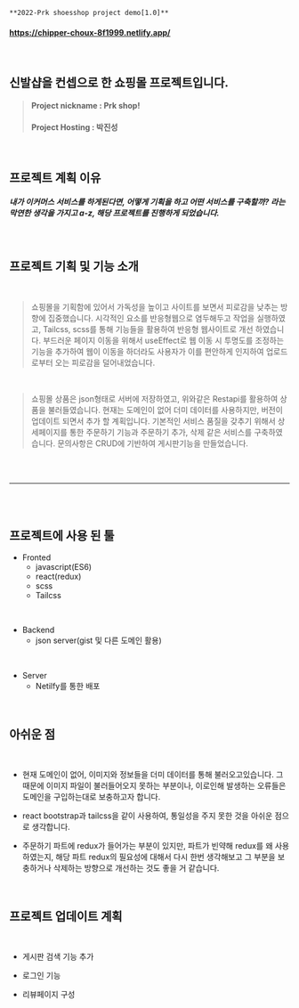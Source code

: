 ```
**2022-Prk shoesshop project demo[1.0]**
```
#### https://chipper-choux-8f1999.netlify.app/

<br/>

## 신발샵을 컨셉으로 한 쇼핑몰 프로젝트입니다.



> #### Project nickname : Prk shop! 
> #### Project Hosting : 박진성


<br/>


## 프로젝트 계획 이유

##### 내가 이커머스 서비스를 하게된다면, 어떻게 기획을 하고 어떤 서비스를 구축할까? 라는 막연한 생각을 가지고 a-z, 해당 프로젝트를 진행하게 되었습니다. 
<br/>

## 프로젝트 기획 및 기능 소개

<br/>

>쇼핑몰을 기획함에 있어서 가독성을 높이고 사이트를 보면서 피로감을 낮추는 방향에 집중했습니다. 시각적인 요소를 반응형웹으로 염두해두고 작업을 실행하였고, Tailcss, scss를 통해 기능들을 활용하여 반응형 웹사이트로 개선 하였습니다. 부드러운 페이지 이동을 위해서 useEffect로 웹 이동 시 투명도를 조정하는 기능을 추가하여 웹이 이동을 하더라도 사용자가 이를 편안하게 인지하여 업로드로부터 오는 피로감을 덜어내었습니다.
<br/>

>쇼핑몰 상품은 json형태로 서버에 저장하였고, 위와같은 Restapi를 활용하여 상품을 불러들였습니다. 현재는 도메인이 없어 더미 데이터를 사용하지만, 버전이 업데이트 되면서 추가 할 계획입니다. 기본적인 서비스 품질을 갖추기 위해서 상세페이지를 통한 주문하기 기능과 주문하기 추가, 삭제 같은 서비스를 구축하였습니다. 문의사항은 CRUD에 기반하여 게시판기능을 만들었습니다. 
<br/>

<br/>

------------------

<br/><br/>

## 프로젝트에 사용 된 툴

+ Fronted
  + javascript(ES6)
  + react(redux)
  + scss
  + Tailcss

<br/>

+ Backend 
  + json server(gist 및 다른 도메인 활용)

<br/>

+ Server 
  + Netilfy를 통한 배포 
  
  
<br/>  
  
## 아쉬운 점

<br/>

+ 현재 도메인이 없어, 이미지와 정보들을 더미 데이터를 통해 불러오고있습니다. 그 때문에 이미지 파일이 불러들어오지 못하는 부분이나, 이로인해 발생하는 오류들은 도메인을 구입하는대로 보충하고자 합니다.

+ react bootstrap과 tailcss을 같이 사용하여, 통일성을 주지 못한 것을 아쉬운 점으로 생각합니다.

+ 주문하기 파트에 redux가 들어가는 부분이 있지만, 파트가 빈약해 redux를 왜 사용하였는지, 해당 파트 redux의 필요성에 대해서 다시 한번 생각해보고 그 부분을 보충하거나 삭제하는 방향으로 개선하는 것도 좋을 거 같습니다.
  
<br/>  

## 프로젝트 업데이트 계획

<br/>

+ 게시판 검색 기능 추가

+ 로그인 기능

+ 리뷰페이지 구성



